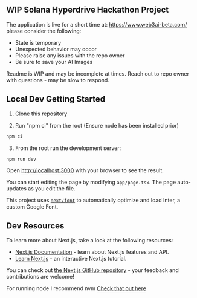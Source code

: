 ## WIP Solana Hyperdrive Hackathon Project 

The application is live for a short time at: https://www.web3ai-beta.com/ please consider the following:

- State is temporary
- Unexpected behavior may occor
- Please raise any issues with the repo owner
- Be sure to save your AI Images

Readme is WIP and may be incomplete at times. Reach out to repo owner with questions - may be slow to respond.

## Local Dev Getting Started

1. Clone this repository 

2. Run "npm ci" from the root (Ensure node has been installed prior)

```bash
npm ci
```

3. From the root run the development server:

```bash
npm run dev
```

Open [http://localhost:3000](http://localhost:3000) with your browser to see the result.

You can start editing the page by modifying `app/page.tsx`. The page auto-updates as you edit the file.

This project uses [`next/font`](https://nextjs.org/docs/basic-features/font-optimization) to automatically optimize and load Inter, a custom Google Font.

## Dev Resources 

To learn more about Next.js, take a look at the following resources:

- [Next.js Documentation](https://nextjs.org/docs) - learn about Next.js features and API.
- [Learn Next.js](https://nextjs.org/learn) - an interactive Next.js tutorial.

You can check out [the Next.js GitHub repository](https://github.com/vercel/next.js/) - your feedback and contributions are welcome!

For running node I recommend nvm [Check that out here](https://github.com/nvm-sh/nvm)
